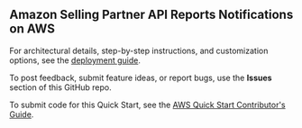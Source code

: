 ## Amazon Selling Partner API Reports Notifications on AWS

For architectural details, step-by-step instructions, and customization options, see the [deployment guide](https://fwd.aws/6ddBg?).

To post feedback, submit feature ideas, or report bugs, use the **Issues** section of this GitHub repo.

To submit code for this Quick Start, see the [AWS Quick Start Contributor's Guide](https://aws-quickstart.github.io/).
